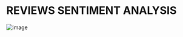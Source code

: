 # REVIEWS SENTIMENT ANALYSIS 
![image](https://user-images.githubusercontent.com/68751708/133990958-8c900ef1-408d-48ca-a710-097537df3490.png)
